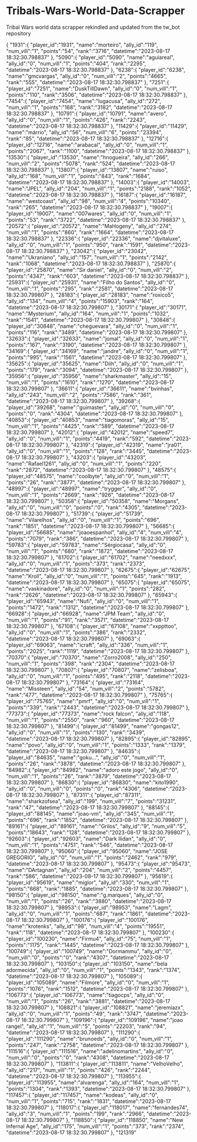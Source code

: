 # Tribals-Wars-World-Data-Scrapper
Tribal Wars world data scrapper rekindled and updated from the tw_bot repository

{
   "1931":{
      "player_id":"1931",
      "name":"morteiro",
      "ally_id":"119",
      "num_vill":"1",
      "points":"54",
      "rank":"3716",
      "datetime":"2023-08-17 18:32:30.798837"
   },
   "5090":{
      "player_id":"5090",
      "name":"aguiareal",
      "ally_id":"0",
      "num_vill":"1",
      "points":"404",
      "rank":"2295",
      "datetime":"2023-08-17 18:32:30.798837"
   },
   "6238":{
      "player_id":"6238",
      "name":"gmcvargas",
      "ally_id":"0",
      "num_vill":"2",
      "points":"4665",
      "rank":"555",
      "datetime":"2023-08-17 18:32:30.798837"
   },
   "7251":{
      "player_id":"7251",
      "name":"DuskTillDawn",
      "ally_id":"0",
      "num_vill":"1",
      "points":"110",
      "rank":"3506",
      "datetime":"2023-08-17 18:32:30.798837"
   },
   "7454":{
      "player_id":"7454",
      "name":"lugacusa",
      "ally_id":"272",
      "num_vill":"1",
      "points":"168",
      "rank":"3182",
      "datetime":"2023-08-17 18:32:30.798837"
   },
   "10791":{
      "player_id":"10791",
      "name":"avero",
      "ally_id":"0",
      "num_vill":"1",
      "points":"426",
      "rank":"2243",
      "datetime":"2023-08-17 18:32:30.798837"
   },
   "11429":{
      "player_id":"11429",
      "name":"márrio",
      "ally_id":"56",
      "num_vill":"6",
      "points":"23394",
      "rank":"85",
      "datetime":"2023-08-17 18:32:30.798837"
   },
   "12716":{
      "player_id":"12716",
      "name":"arabacal",
      "ally_id":"0",
      "num_vill":"1",
      "points":"2067",
      "rank":"1100",
      "datetime":"2023-08-17 18:32:30.798837"
   },
   "13530":{
      "player_id":"13530",
      "name":"hnogueira",
      "ally_id":"266",
      "num_vill":"2",
      "points":"5078",
      "rank":"524",
      "datetime":"2023-08-17 18:32:30.798837"
   },
   "13807":{
      "player_id":"13807",
      "name":"ruiso",
      "ally_id":"168",
      "num_vill":"1",
      "points":"843",
      "rank":"1684",
      "datetime":"2023-08-17 18:32:30.798837"
   },
   "14003":{
      "player_id":"14003",
      "name":"JPEL",
      "ally_id":"204",
      "num_vill":"1",
      "points":"2188",
      "rank":"1052",
      "datetime":"2023-08-17 18:32:30.798837"
   },
   "16187":{
      "player_id":"16187",
      "name":"westcoast",
      "ally_id":"98",
      "num_vill":"4",
      "points":"10340",
      "rank":"265",
      "datetime":"2023-08-17 18:32:30.798837"
   },
   "19007":{
      "player_id":"19007",
      "name":"007wares",
      "ally_id":"0",
      "num_vill":"1",
      "points":"53",
      "rank":"3722",
      "datetime":"2023-08-17 18:32:30.798837"
   },
   "20572":{
      "player_id":"20572",
      "name":"MaHogeny",
      "ally_id":"274",
      "num_vill":"1",
      "points":"860",
      "rank":"1664",
      "datetime":"2023-08-17 18:32:30.798837"
   },
   "22336":{
      "player_id":"22336",
      "name":"djvitaluxe",
      "ally_id":"0",
      "num_vill":"1",
      "points":"950",
      "rank":"1591",
      "datetime":"2023-08-17 18:32:30.798837"
   },
   "23042":{
      "player_id":"23042",
      "name":"Ukraniano",
      "ally_id":"157",
      "num_vill":"1",
      "points":"2142",
      "rank":"1068",
      "datetime":"2023-08-17 18:32:30.798837"
   },
   "25870":{
      "player_id":"25870",
      "name":"Sir daniel",
      "ally_id":"0",
      "num_vill":"2",
      "points":"4347",
      "rank":"603",
      "datetime":"2023-08-17 18:32:30.798837"
   },
   "25931":{
      "player_id":"25931",
      "name":"Filho do Santos",
      "ally_id":"0",
      "num_vill":"1",
      "points":"295",
      "rank":"2581",
      "datetime":"2023-08-17 18:32:30.799807"
   },
   "28183":{
      "player_id":"28183",
      "name":"roxico5",
      "ally_id":"134",
      "num_vill":"4",
      "points":"15903",
      "rank":"164",
      "datetime":"2023-08-17 18:32:30.799807"
   },
   "30171":{
      "player_id":"30171",
      "name":"Mysterium",
      "ally_id":"164",
      "num_vill":"1",
      "points":"1032",
      "rank":"1541",
      "datetime":"2023-08-17 18:32:30.799807"
   },
   "30848":{
      "player_id":"30848",
      "name":"cheguevara",
      "ally_id":"0",
      "num_vill":"1",
      "points":"116",
      "rank":"3489",
      "datetime":"2023-08-17 18:32:30.799807"
   },
   "32633":{
      "player_id":"32633",
      "name":"jomal",
      "ally_id":"0",
      "num_vill":"1",
      "points":"167",
      "rank":"3190",
      "datetime":"2023-08-17 18:32:30.799807"
   },
   "34169":{
      "player_id":"34169",
      "name":"jandre",
      "ally_id":"0",
      "num_vill":"1",
      "points":"995",
      "rank":"1561",
      "datetime":"2023-08-17 18:32:30.799807"
   },
   "35625":{
      "player_id":"35625",
      "name":"Diih",
      "ally_id":"0",
      "num_vill":"1",
      "points":"179",
      "rank":"3094",
      "datetime":"2023-08-17 18:32:30.799807"
   },
   "35956":{
      "player_id":"35956",
      "name":"sharkmaster",
      "ally_id":"15",
      "num_vill":"1",
      "points":"1610",
      "rank":"1270",
      "datetime":"2023-08-17 18:32:30.799807"
   },
   "36611":{
      "player_id":"36611",
      "name":"bvinhas",
      "ally_id":"243",
      "num_vill":"2",
      "points":"7586",
      "rank":"361",
      "datetime":"2023-08-17 18:32:30.799807"
   },
   "39268":{
      "player_id":"39268",
      "name":"guimaster",
      "ally_id":"0",
      "num_vill":"0",
      "points":"0",
      "rank":"4304",
      "datetime":"2023-08-17 18:32:30.799807"
   },
   "40853":{
      "player_id":"40853",
      "name":"tiagomoras",
      "ally_id":"15",
      "num_vill":"1",
      "points":"4425",
      "rank":"589",
      "datetime":"2023-08-17 18:32:30.799807"
   },
   "42012":{
      "player_id":"42012",
      "name":"speed7",
      "ally_id":"0",
      "num_vill":"1",
      "points":"4419",
      "rank":"592",
      "datetime":"2023-08-17 18:32:30.799807"
   },
   "42319":{
      "player_id":"42319",
      "name":"jra01",
      "ally_id":"0",
      "num_vill":"1",
      "points":"128",
      "rank":"3445",
      "datetime":"2023-08-17 18:32:30.799807"
   },
   "43203":{
      "player_id":"43203",
      "name":"Rafael1261",
      "ally_id":"0",
      "num_vill":"1",
      "points":"220",
      "rank":"2872",
      "datetime":"2023-08-17 18:32:30.799807"
   },
   "48575":{
      "player_id":"48575",
      "name":"coolbyte",
      "ally_id":"0",
      "num_vill":"1",
      "points":"26",
      "rank":"3877",
      "datetime":"2023-08-17 18:32:30.799807"
   },
   "48997":{
      "player_id":"48997",
      "name":"trygger",
      "ally_id":"0",
      "num_vill":"1",
      "points":"2669",
      "rank":"926",
      "datetime":"2023-08-17 18:32:30.799807"
   },
   "50358":{
      "player_id":"50358",
      "name":"Morgans",
      "ally_id":"0",
      "num_vill":"0",
      "points":"0",
      "rank":"4305",
      "datetime":"2023-08-17 18:32:30.799807"
   },
   "51739":{
      "player_id":"51739",
      "name":"Vilarelhos",
      "ally_id":"0",
      "num_vill":"1",
      "points":"696",
      "rank":"1851",
      "datetime":"2023-08-17 18:32:30.799807"
   },
   "56685":{
      "player_id":"56685",
      "name":"joaoespanhol",
      "ally_id":"4",
      "num_vill":"4",
      "points":"7079",
      "rank":"386",
      "datetime":"2023-08-17 18:32:30.799807"
   },
   "59783":{
      "player_id":"59783",
      "name":"Sérgiocasa",
      "ally_id":"0",
      "num_vill":"1",
      "points":"680",
      "rank":"1872",
      "datetime":"2023-08-17 18:32:30.799807"
   },
   "61702":{
      "player_id":"61702",
      "name":"needxxx",
      "ally_id":"0",
      "num_vill":"1",
      "points":"373",
      "rank":"2373",
      "datetime":"2023-08-17 18:32:30.799807"
   },
   "62675":{
      "player_id":"62675",
      "name":"Kroll",
      "ally_id":"0",
      "num_vill":"1",
      "points":"645",
      "rank":"1913",
      "datetime":"2023-08-17 18:32:30.799807"
   },
   "65075":{
      "player_id":"65075",
      "name":"vaskinadore",
      "ally_id":"0",
      "num_vill":"1",
      "points":"282",
      "rank":"2626",
      "datetime":"2023-08-17 18:32:30.799807"
   },
   "65943":{
      "player_id":"65943",
      "name":"Nufi",
      "ally_id":"0",
      "num_vill":"1",
      "points":"1472",
      "rank":"1312",
      "datetime":"2023-08-17 18:32:30.799807"
   },
   "66928":{
      "player_id":"66928",
      "name":"JPM Team",
      "ally_id":"0",
      "num_vill":"1",
      "points":"91",
      "rank":"3571",
      "datetime":"2023-08-17 18:32:30.799807"
   },
   "67108":{
      "player_id":"67108",
      "name":"xxppttoo",
      "ally_id":"0",
      "num_vill":"1",
      "points":"386",
      "rank":"2332",
      "datetime":"2023-08-17 18:32:30.799807"
   },
   "69063":{
      "player_id":"69063",
      "name":"icraft",
      "ally_id":"336",
      "num_vill":"1",
      "points":"2025",
      "rank":"1119",
      "datetime":"2023-08-17 18:32:30.799807"
   },
   "70370":{
      "player_id":"70370",
      "name":"Zorro2008",
      "ally_id":"250",
      "num_vill":"1",
      "points":"398",
      "rank":"2304",
      "datetime":"2023-08-17 18:32:30.799807"
   },
   "70807":{
      "player_id":"70807",
      "name":"zelisboa",
      "ally_id":"0",
      "num_vill":"1",
      "points":"495",
      "rank":"2118",
      "datetime":"2023-08-17 18:32:30.799807"
   },
   "73164":{
      "player_id":"73164",
      "name":"Missteen",
      "ally_id":"54",
      "num_vill":"2",
      "points":"5782",
      "rank":"477",
      "datetime":"2023-08-17 18:32:30.799807"
   },
   "75765":{
      "player_id":"75765",
      "name":"pmrf",
      "ally_id":"0",
      "num_vill":"1",
      "points":"339",
      "rank":"2443",
      "datetime":"2023-08-17 18:32:30.799807"
   },
   "77373":{
      "player_id":"77373",
      "name":"rock falcon",
      "ally_id":"118",
      "num_vill":"1",
      "points":"2550",
      "rank":"960",
      "datetime":"2023-08-17 18:32:30.799807"
   },
   "81499":{
      "player_id":"81499",
      "name":"gongas12",
      "ally_id":"0",
      "num_vill":"1",
      "points":"130",
      "rank":"3439",
      "datetime":"2023-08-17 18:32:30.799807"
   },
   "82895":{
      "player_id":"82895",
      "name":"povo",
      "ally_id":"0",
      "num_vill":"1",
      "points":"1333",
      "rank":"1379",
      "datetime":"2023-08-17 18:32:30.799807"
   },
   "84635":{
      "player_id":"84635",
      "name":"goku...",
      "ally_id":"0",
      "num_vill":"1",
      "points":"26",
      "rank":"3878",
      "datetime":"2023-08-17 18:32:30.799807"
   },
   "84982":{
      "player_id":"84982",
      "name":"adoro este jogo",
      "ally_id":"0",
      "num_vill":"1",
      "points":"26",
      "rank":"3879",
      "datetime":"2023-08-17 18:32:30.799807"
   },
   "86830":{
      "player_id":"86830",
      "name":"kito1990",
      "ally_id":"0",
      "num_vill":"0",
      "points":"0",
      "rank":"4306",
      "datetime":"2023-08-17 18:32:30.799807"
   },
   "87311":{
      "player_id":"87311",
      "name":"sharkzofsea",
      "ally_id":"199",
      "num_vill":"7",
      "points":"31231",
      "rank":"47",
      "datetime":"2023-08-17 18:32:30.799807"
   },
   "88145":{
      "player_id":"88145",
      "name":"joao-vm",
      "ally_id":"345",
      "num_vill":"1",
      "points":"696",
      "rank":"1852",
      "datetime":"2023-08-17 18:32:30.799807"
   },
   "89161":{
      "player_id":"89161",
      "name":"Grilos",
      "ally_id":"9",
      "num_vill":"5",
      "points":"18643",
      "rank":"128",
      "datetime":"2023-08-17 18:32:30.799807"
   },
   "92603":{
      "player_id":"92603",
      "name":"Dark Ilidan",
      "ally_id":"0",
      "num_vill":"1",
      "points":"4751",
      "rank":"546",
      "datetime":"2023-08-17 18:32:30.799807"
   },
   "95060":{
      "player_id":"95060",
      "name":"JOSE GREGORIO",
      "ally_id":"0",
      "num_vill":"1",
      "points":"2462",
      "rank":"979",
      "datetime":"2023-08-17 18:32:30.799807"
   },
   "95473":{
      "player_id":"95473",
      "name":"DArtagnan",
      "ally_id":"204",
      "num_vill":"2",
      "points":"4457",
      "rank":"586",
      "datetime":"2023-08-17 18:32:30.799807"
   },
   "95619":{
      "player_id":"95619",
      "name":"miglor",
      "ally_id":"330",
      "num_vill":"1",
      "points":"668",
      "rank":"1885",
      "datetime":"2023-08-17 18:32:30.799807"
   },
   "98150":{
      "player_id":"98150",
      "name":"g.marques",
      "ally_id":"0",
      "num_vill":"1",
      "points":"26",
      "rank":"3880",
      "datetime":"2023-08-17 18:32:30.799807"
   },
   "98953":{
      "player_id":"98953",
      "name":"Lagm",
      "ally_id":"0",
      "num_vill":"1",
      "points":"687",
      "rank":"1861",
      "datetime":"2023-08-17 18:32:30.799807"
   },
   "100176":{
      "player_id":"100176",
      "name":"krotenks",
      "ally_id":"98",
      "num_vill":"4",
      "points":"19551",
      "rank":"118",
      "datetime":"2023-08-17 18:32:30.799807"
   },
   "100230":{
      "player_id":"100230",
      "name":"Firmu4",
      "ally_id":"75",
      "num_vill":"1",
      "points":"1175",
      "rank":"1445",
      "datetime":"2023-08-17 18:32:30.799807"
   },
   "100749":{
      "player_id":"100749",
      "name":"Dormammu",
      "ally_id":"0",
      "num_vill":"0",
      "points":"0",
      "rank":"4307",
      "datetime":"2023-08-17 18:32:30.799807"
   },
   "103150":{
      "player_id":"103150",
      "name":"bela adormecida",
      "ally_id":"0",
      "num_vill":"1",
      "points":"1343",
      "rank":"1374",
      "datetime":"2023-08-17 18:32:30.799807"
   },
   "105089":{
      "player_id":"105089",
      "name":"Filmore",
      "ally_id":"0",
      "num_vill":"1",
      "points":"1076",
      "rank":"1512",
      "datetime":"2023-08-17 18:32:30.799807"
   },
   "106773":{
      "player_id":"106773",
      "name":"tiagocps",
      "ally_id":"0",
      "num_vill":"1",
      "points":"26",
      "rank":"3881",
      "datetime":"2023-08-17 18:32:30.799807"
   },
   "108821":{
      "player_id":"108821",
      "name":"jeremiazx",
      "ally_id":"0",
      "num_vill":"1",
      "points":"49",
      "rank":"3747",
      "datetime":"2023-08-17 18:32:30.799807"
   },
   "109196":{
      "player_id":"109196",
      "name":"joao rangel",
      "ally_id":"1",
      "num_vill":"5",
      "points":"22203",
      "rank":"94",
      "datetime":"2023-08-17 18:32:30.799807"
   },
   "111290":{
      "player_id":"111290",
      "name":"brunoeds",
      "ally_id":"0",
      "num_vill":"1",
      "points":"247",
      "rank":"2758",
      "datetime":"2023-08-17 18:32:30.799807"
   },
   "111516":{
      "player_id":"111516",
      "name":"adelinomartins",
      "ally_id":"0",
      "num_vill":"0",
      "points":"0",
      "rank":"4308",
      "datetime":"2023-08-17 18:32:30.799807"
   },
   "113811":{
      "player_id":"113811",
      "name":"VelhoVelho",
      "ally_id":"217",
      "num_vill":"1",
      "points":"426",
      "rank":"2244",
      "datetime":"2023-08-17 18:32:30.799807"
   },
   "113955":{
      "player_id":"113955",
      "name":"alvarenga",
      "ally_id":"164",
      "num_vill":"1",
      "points":"1304",
      "rank":"1393",
      "datetime":"2023-08-17 18:32:30.799807"
   },
   "117457":{
      "player_id":"117457",
      "name":"kodeas",
      "ally_id":"0",
      "num_vill":"1",
      "points":"715",
      "rank":"1831",
      "datetime":"2023-08-17 18:32:30.799807"
   },
   "118017":{
      "player_id":"118017",
      "name":"fernandes74",
      "ally_id":"3",
      "num_vill":"1",
      "points":"199",
      "rank":"2966",
      "datetime":"2023-08-17 18:32:30.799807"
   },
   "118850":{
      "player_id":"118850",
      "name":"New Infernal Age",
      "ally_id":"175",
      "num_vill":"1",
      "points":"373",
      "rank":"2374",
      "datetime":"2023-08-17 18:32:30.799807"
   },
   "121319"
